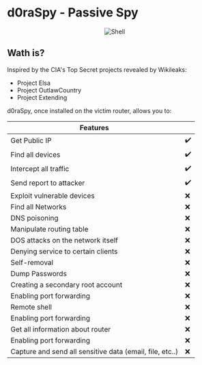 # d0raSpy - Passive Spy

<p align="center">
 <img alt="Shell" src="https://img.shields.io/badge/Shell_Script-121011?style=for-the-badge&logo=gnu-bash&logoColor=white">
</p>

## Wath is?
Inspired by the CIA's Top Secret projects revealed by Wikileaks:
- Project Elsa
- Project OutlawCountry
- Project Extending

d0raSpy, once installed on the victim router, allows you to: 

| Features | |
| --------- | --------- |
| Get Public IP | :heavy_check_mark: |
| Find all devices | :heavy_check_mark: |
| Intercept all traffic | :heavy_check_mark: |
| Send report to attacker| :heavy_check_mark: |
| Exploit vulnerable devices | :x: |
| Find all Networks | :x: |
| DNS poisoning | :x: |
| Manipulate routing table | :x: |
| DOS attacks on the network itself | :x: |
| Denying service to certain clients | :x: |
| Self-removal | :x: |
| Dump Passwords | :x: |
| Creating a secondary root account | :x: |
| Enabling port forwarding | :x: |
| Remote shell | :x: |
| Enabling port forwarding | :x: |
| Get all information about router | :x: |
| Enabling port forwarding | :x: |
| Capture and send all sensitive data (email, file, etc..) | :x: |
